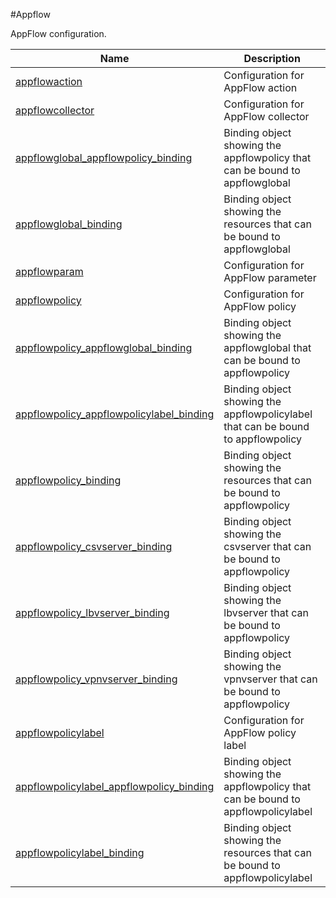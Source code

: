 #Appflow

AppFlow configuration.


<table><thead><tr><th>Name</th><th>Description</th></tr></thead><tbody><tr><td><a href=".././appflowaction/appflowaction/">appflowaction</a></td><td>Configuration for AppFlow action</td></tr><tr><td><a href=".././appflowcollector/appflowcollector/">appflowcollector</a></td><td>Configuration for AppFlow collector</td></tr><tr><td><a href=".././appflowglobal_appflowpolicy_binding/appflowglobal_appflowpolicy_binding/">appflowglobal_appflowpolicy_binding</a></td><td>Binding object showing the appflowpolicy that can be bound to appflowglobal</td></tr><tr><td><a href=".././appflowglobal_binding/appflowglobal_binding/">appflowglobal_binding</a></td><td>Binding object showing the resources that can be bound to appflowglobal</td></tr><tr><td><a href=".././appflowparam/appflowparam/">appflowparam</a></td><td>Configuration for AppFlow parameter</td></tr><tr><td><a href=".././appflowpolicy/appflowpolicy/">appflowpolicy</a></td><td>Configuration for AppFlow policy</td></tr><tr><td><a href=".././appflowpolicy_appflowglobal_binding/appflowpolicy_appflowglobal_binding/">appflowpolicy_appflowglobal_binding</a></td><td>Binding object showing the appflowglobal that can be bound to appflowpolicy</td></tr><tr><td><a href=".././appflowpolicy_appflowpolicylabel_binding/appflowpolicy_appflowpolicylabel_binding/">appflowpolicy_appflowpolicylabel_binding</a></td><td>Binding object showing the appflowpolicylabel that can be bound to appflowpolicy</td></tr><tr><td><a href=".././appflowpolicy_binding/appflowpolicy_binding/">appflowpolicy_binding</a></td><td>Binding object showing the resources that can be bound to appflowpolicy</td></tr><tr><td><a href=".././appflowpolicy_csvserver_binding/appflowpolicy_csvserver_binding/">appflowpolicy_csvserver_binding</a></td><td>Binding object showing the csvserver that can be bound to appflowpolicy</td></tr><tr><td><a href=".././appflowpolicy_lbvserver_binding/appflowpolicy_lbvserver_binding/">appflowpolicy_lbvserver_binding</a></td><td>Binding object showing the lbvserver that can be bound to appflowpolicy</td></tr><tr><td><a href=".././appflowpolicy_vpnvserver_binding/appflowpolicy_vpnvserver_binding/">appflowpolicy_vpnvserver_binding</a></td><td>Binding object showing the vpnvserver that can be bound to appflowpolicy</td></tr><tr><td><a href=".././appflowpolicylabel/appflowpolicylabel/">appflowpolicylabel</a></td><td>Configuration for AppFlow policy label</td></tr><tr><td><a href=".././appflowpolicylabel_appflowpolicy_binding/appflowpolicylabel_appflowpolicy_binding/">appflowpolicylabel_appflowpolicy_binding</a></td><td>Binding object showing the appflowpolicy that can be bound to appflowpolicylabel</td></tr><tr><td><a href=".././appflowpolicylabel_binding/appflowpolicylabel_binding/">appflowpolicylabel_binding</a></td><td>Binding object showing the resources that can be bound to appflowpolicylabel</td></tr></tbody></table>
